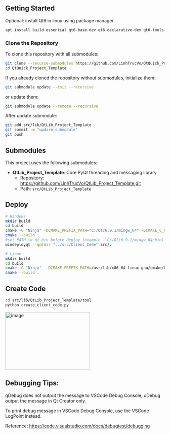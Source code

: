 ## Getting Started

Optional: install Qt6 in linux using package manager
```bash
apt install build-essential qt6-base-dev qt6-declarative-dev qt6-tools-dev qt6-qmltooling-plugins
```

### Clone the Repository

To clone this repository with all submodules:

```bash
git clone --recurse-submodules https://github.com/LinhTrucVo/QtQuick_Project_Template.git
cd QtQuick_Project_Template
```

If you already cloned the repository without submodules, initialize them:

```bash
git submodule update --init --recursive
```
or update them:

```bash
git submodule update --remote --recursive
```

After update submodule:

```bash
git add src/lib/QtLib_Project_Template
git commit -m "updare submodule"
git push
```

## Submodules

This project uses the following submodules:

- **QtLib_Project_Template**: Core PyQt threading and messaging library
  - Repository: https://github.com/LinhTrucVo/QtLib_Project_Template.git
  - Path: `src/QtLib_Project_Template`


## Deploy 

```bash
# Windows
mkdir build
cd build
cmake -G "Ninja" -DCMAKE_PREFIX_PATH="C:/Qt/6.9.1/mingw_64" -DCMAKE_C_COMPILER="C:/Qt/Tools/mingw1310_64/bin/gcc.exe" -DCMAKE_CXX_COMPILER="C:/Qt/Tools/mingw1310_64/bin/g++.exe" -DCMAKE_BUILD_TYPE=Release ..
cmake --build .
#set PATH to qt bin before deploy (example - C:/Qt/6.9.1/mingw_64/bin)
windeployqt --qmldir "../src/Client_Code" src/.
```

```bash
# Linux
mkdir build
cd build
cmake -G "Ninja"  -DCMAKE_PREFIX_PATH=/usr/lib/x86_64-linux-gnu/cmake/Qt6  -DCMAKE_BUILD_TYPE=Release ..
cmake --build .
```

## Create Code
```sh
cd src/lib/QtLib_Project_Template/tool
python create_client_code.py
```
<img width="267" height="182" alt="image" src="https://github.com/user-attachments/assets/36189443-605b-42ed-ab66-f52f14fcc2a9" />


## Debugging Tips:
qDebug does not output the message to VSCode Debug Console, qDebug output the message in Qt Creator only.

To print debug message in VSCode Debug Console, use the VSCode LogPoint instead.

Reference: https://code.visualstudio.com/docs/debugtest/debugging
